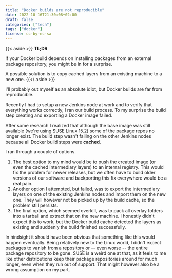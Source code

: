 ```yaml
---
title: "Docker builds are not reproducible"
date: 2022-10-16T21:30:08+02:00
draft: false
categories: ["tech"]
tags: ["docker"]
license: cc-by-nc-sa
---
```


{{< aside >}}
**TL;DR**

If your Docker build depends on installing packages from an external package repository, you might be in for a surprise.

A possible solution is to copy cached layers from an existing machine to a new one.
{{</ aside >}}

I'll probably out myself as an absolute idiot, but Docker builds are far from reproducible.

Recently I had to setup a new Jenkins node at work and to verify that everything works correctly, I ran our build process. To my surprise the build step creating and exporting a Docker image failed.

After some research I realized that although the base image was still available (we're using SUSE Linux 15.2) some of the package repos no longer exist. The build step wasn't failing on the other Jenkins nodes because all Docker build steps were **cached**.

I ran through a couple of options.

1. The best option to my mind would be to push the created image (or even the cached intermediary layers) to an internal registry. This would fix the problem for newer releases, but we often have to build older versions of our software and backporting this fix everywhere would be a real pain.
2. Another option I attempted, but failed, was to export the intermediary layers on one of the existing Jenkins nodes and import them on the new one. They will however not be picked up by the build cache, so the problem still persists.
3. The final option, which seemed overkill, was to pack all overlay folders into a tarball and extract that on the new machine. I honestly didn't expect this to work, but the Docker build cache detected the layers as existing and suddenly the build finished successfully.

In hindsight it should have been obvious that something like this would happen eventually. Being relatively new to the Linux world, I didn't expect packages to vanish from a repository or -- even worse -- the entire package repository to be gone. SUSE is a weird one at that, as it feels to me like other distributions keep their package repositories around for much longer, even when they run out of support. That might however also be a wrong assumption on my part.
